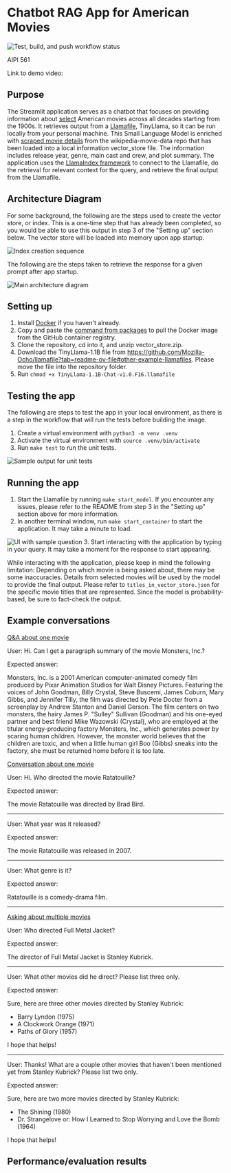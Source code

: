 # Chatbot RAG App for American Movies
![Test, build, and push workflow status](https://github.com/sfhorng/AIPI-561-Final-Project/actions/workflows/main.yml/badge.svg?branch=main)

AIPI 561

Link to demo video:

## Purpose
The Streamlit application serves as a chatbot that focuses on providing information about <ins>select</ins> American movies across all decades starting from the 1900s. It retrieves output from a [Llamafile](https://github.com/Mozilla-Ocho/llamafile), TinyLlama, so it can be run locally from your personal machine. This Small Language Model is enriched with [scraped movie details](https://github.com/prust/wikipedia-movie-data)  from the wikipedia-movie-data repo that has been loaded into a local information vector_store file. The information includes release year, genre, main cast and crew, and plot summary. The application uses the [LlamaIndex framework](https://docs.llamaindex.ai/en/stable/) to connect to the Llamafile, do the retrieval for relevant context for the query, and retrieve the final output from the Llamafile.

## Architecture Diagram
For some background, the following are the steps used to create the vector store, or index. This is a one-time step that has already been completed, so you would be able to use this output in step 3 of the "Setting up" section below. The vector store will be loaded into memory upon app startup.

![Index creation sequence](https://github.com/user-attachments/assets/2a570bd0-92e7-44d0-8348-e04191ed0d3f)

The following are the steps taken to retrieve the response for a given prompt after app startup.

![Main architecture diagram](https://github.com/user-attachments/assets/90e80a5c-5b30-42b8-be14-0bd798d901d6)

## Setting up
1. Install [Docker](https://www.docker.com/products/docker-desktop/) if you haven't already.
2. Copy and paste the [command from packages](https://github.com/sfhorng/AIPI-561-Final-Project/pkgs/container/aipi-561-final-project) to pull the Docker image from the GitHub container registry. 
3. Clone the repository, cd into it, and unzip vector_store.zip.
4. Download the TinyLlama-1.1B file from https://github.com/Mozilla-Ocho/llamafile?tab=readme-ov-file#other-example-llamafiles. Please move the file into the repository folder.
5. Run ```chmod +x TinyLlama-1.1B-Chat-v1.0.F16.llamafile```

## Testing the app
The following are steps to test the app in your local environment, as there is a step in the workflow that will run the tests before building the image.
1. Create a virtual environment with ```python3 -m venv .venv```
2. Activate the virtual environment with ```source .venv/bin/activate```
3. Run ```make test``` to run the unit tests.

![Sample output for unit tests](https://github.com/user-attachments/assets/85fb5cb5-73b3-4516-9133-a97717a1e4b8)

## Running the app
1. Start the Llamafile by running ```make start_model```. If you encounter any issues, please refer to the README from step 3 in the "Setting up" section above for more information.
2. In another terminal window, run ```make start_container``` to start the application. It may take a minute to load.

![UI with sample question](https://github.com/user-attachments/assets/177ae17c-4427-4024-b309-4058ed573190)
3. Start interacting with the application by typing in your query. It may take a moment for the response to start appearing.

While interacting with the application, please keep in mind the following limitation: Depending on which movie is being asked about, there may be some inaccuracies. Details from selected movies will be used by the model to provide the final output. Please refer to ```titles_in_vector_store.json``` for the specific movie titles that are represented. Since the model is probability-based, be sure to fact-check the output. 

## Example conversations
<ins>Q&A about one movie</ins>

User: Hi. Can I get a paragraph summary of the movie Monsters, Inc.?

Expected answer: 

Monsters, Inc. is a 2001 American computer-animated comedy film produced by Pixar Animation Studios for Walt Disney Pictures. Featuring the voices of John Goodman, Billy Crystal, Steve Buscemi, James Coburn, Mary Gibbs, and Jennifer Tilly, the film was directed by Pete Docter from a screenplay by Andrew Stanton and Daniel Gerson. The film centers on two monsters, the hairy James P. "Sulley" Sullivan (Goodman) and his one-eyed partner and best friend Mike Wazowski (Crystal), who are employed at the titular energy-producing factory Monsters, Inc., which generates power by scaring human children. However, the monster world believes that the children are toxic, and when a little human girl Boo (Gibbs) sneaks into the factory, she must be returned home before it is too late.

<ins>Conversation about one movie</ins>

User: Hi. Who directed the movie Ratatouille?

Expected answer:

The movie Ratatouille was directed by Brad Bird.

---

User: What year was it released?

Expected answer:

The movie Ratatouille was released in 2007.

---
User: What genre is it?

Expected answer: 

Ratatouille is a comedy-drama film.

---

<ins>Asking about multiple movies</ins>

User: Who directed Full Metal Jacket?

Expected answer: 

The director of Full Metal Jacket is Stanley Kubrick.

---

User: What other movies did he direct? Please list three only.

Expected answer:

Sure, here are three other movies directed by Stanley Kubrick:

- Barry Lyndon (1975)
- A Clockwork Orange (1971)
- Paths of Glory (1957)

I hope that helps!

---

User: Thanks! What are a couple other movies that haven't been mentioned yet from Stanley Kubrick? Please list two only.

Expected answer:

Sure, here are two more movies directed by Stanley Kubrick:

- The Shining (1980)
- Dr. Strangelove or: How I Learned to Stop Worrying and Love the Bomb (1964)

I hope that helps!

## Performance/evaluation results
